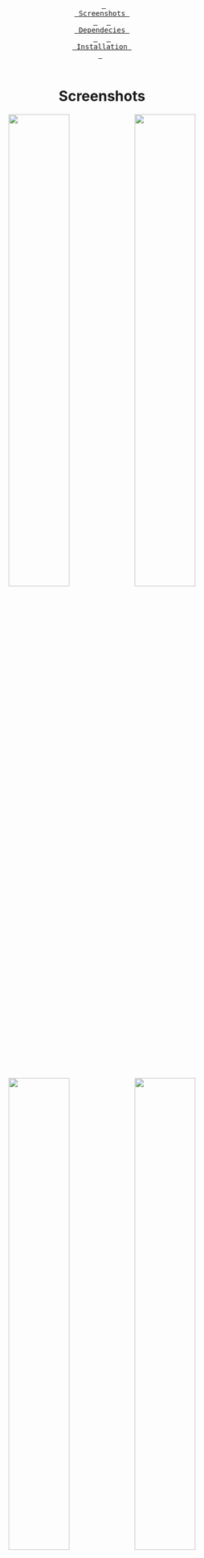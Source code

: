 <div align = center>

&ensp;[<kbd> <br> Screenshots <br> </kbd>](#Screenshots)&ensp;
&ensp;[<kbd> <br> Dependecies <br> </kbd>](#Dependecies)&ensp;
&ensp;[<kbd> <br> Installation <br> </kbd>](#Installation)&ensp;
<br><br></div>

<div align="center">
  
# Screenshots

  <img align="center" width="49%" src="https://raw.githubusercontent.com/Matejejko/GUI-sakura-Win/refs/heads/main/rdme/1.png" />
  <img align="center" width="49%" src="https://raw.githubusercontent.com/Matejejko/GUI-sakura-Win/refs/heads/main/rdme/2.png" />
  <img align="center" width="49%" src="https://raw.githubusercontent.com/Matejejko/GUI-sakura-Win/refs/heads/main/rdme/3.png" />
  <img align="center" width="49%" src="https://raw.githubusercontent.com/Matejejko/GUI-sakura-Win/refs/heads/main/rdme/4.jpg" /><br>
  <img src="https://raw.githubusercontent.com/Matejejko/GUI-sakura-Win/refs/heads/main/rdme/gift.git.gif" width="80px">

</div>

<br>
<div align = center>

# Dependecies

<table><tr><td>
  <code>a</code><br><code>p</code><br><code>p</code><br><code>s</code><br></td><td><table>
  <tr><td>windhawk</td><td>change the look of taskbar, start, notifications</td></tr>
  <tr><td>files</td><td>file explorer</td></tr>
  <tr><td>lively wallpaper</td><td>for mp4 wallpaper</td></tr>
  <tr><td>spotify</td><td>music player</td></tr>
  <tr><td>MIcrosoft Edge</td><td>browser</td></tr></table>
</td></tr></table>

<br>

<table><tr><td>
  <code>r</code><br><code>i</code><br><code>c</code><br><code>e</code><br></td><td><table>
  <tr><td>main color</td><td>#655666</td></tr>
  <tr><td>cursor theme</td><td>Bibata Original Ice</td></tr>
  <tr><td>font</td><td>anurari</td></tr></table>
</td></tr></table>

</div>
<div align = center>
  
# Installation

  
&ensp;[<kbd> <br> Windows settings <br> </kbd>](#Windows-settings)&ensp;
&ensp;[<kbd> <br> Windhawk <br> </kbd>](#Windhawk)&ensp;
&ensp;[<kbd> <br> Files <br> </kbd>](#Files)&ensp;
<br><br></div>

## Windows-settings 

<div align = center>

&ensp;[<kbd> <br> mouse <br> </kbd>](#mouse)&ensp;  
&ensp;[<kbd> <br> taskbar <br> </kbd>](#taskbar)&ensp;
&ensp;[<kbd> <br> coloring <br> </kbd>](#coloring)&ensp;
&ensp;[<kbd> <br> wallpapers <br> </kbd>](#wallpapers)&ensp;
&ensp;[<kbd> <br> lockscreen <br> </kbd>](#lockscreen)&ensp;
&ensp;[<kbd> <br> start <br> </kbd>](#start)&ensp;
&ensp;[<kbd> <br> cmd <br> </kbd>](#cmd)&ensp;
<br><br></div>



### mouse
<div align = center>
extract the file "Bibata-Original-Ice-Right-Windows.zip"<br>
go inside it -> choose size (I use large) -> find install file -> right click -> install -> (yes to any prompts)<br>
<br>
then mouse properties should open and the font is automatically choosen <br>
<br>
❗IF NOT go settings -> bluetooth & devices -> mouse -> scroll down -> additional mouse settings -> pointers -> and choose it❗
</div>


### taskbar 
<div align = center>
right-click taskbar -> taskbar settings 

there, change setting into this || ps you dont really need to follow 100%

<img align="center" width="49%" src="https://raw.githubusercontent.com/Matejejko/GUI-sakura-Win/refs/heads/main/rdme/scr1.png" />
<br><br></div>

### coloring
<div align = center>
settings -> personalization -> colors -> accent color -> custom colors -> more -> input #655666 -> ok<br>
  
<br>
go more down ->  <br>
- "show accent color on start and taskbar" -> on <br>
- "show accent color on title bars and window borders" -> on
</div>

### wallpapers

... I'm trying to make this really eazy but i believe i dont need to go into such a detail ... <br>
ps i need a recomendation to upload the live wallpaper please do send recomendation as to where to uploade it. :3

### lockscreen

settings -> personalization -> lockscreen<br>
<div align = center>
<img align="center" width="49%" src="https://raw.githubusercontent.com/Matejejko/GUI-sakura-Win/refs/heads/main/rdme/scr2.png" />
<br><br></div>

### start

again go to setting -> personalization -> start 
<div align = center>
<img align="center" width="49%" src="https://raw.githubusercontent.com/Matejejko/GUI-sakura-Win/refs/heads/main/rdme/scr3.png" />
<br><br></div>

### cmd

open cmd -> right click top bar -> settings -> Defaults 
<div align = center>
T E X T<br>
<img align="center" width="49%" src="https://raw.githubusercontent.com/Matejejko/GUI-sakura-Win/refs/heads/main/rdme/src5.png" /><br>
<br>
T E X T  F O R M A T || T R A N S P A R E N C Y<br>
<img align="center" width="49%" src="https://raw.githubusercontent.com/Matejejko/GUI-sakura-Win/refs/heads/main/rdme/src6.png" />
 
<br><br></div>



## Windhawk
<div align = center>
  
&ensp;[<kbd> <br> Taskbar height and icon size <br> </kbd>](#Taskbar-height-and-icon-size)&ensp;
&ensp;[<kbd> <br> Taskbar Clock Customization <br> </kbd>](#Taskbar-Clock-Customization)&ensp;
&ensp;[<kbd> <br> Windows 11 Notification Center Styler <br> </kbd>](#Windows-11-Notification-Center-Styler)&ensp;
&ensp;[<kbd> <br> Windows 11 Start Menu Styler <br> </kbd>](#Windows-11-Start-Menu-Styler)&ensp;
&ensp;[<kbd> <br> Windows 11 Taskbar Styler <br> </kbd>](#Windows-11-Taskbar-Styler)&ensp;
<br><br></div>

install the app [here](https://windhawk.net)

in the app install

 - [Taskbar height and icon size](https://windhawk.net/mods/taskbar-icon-size)
 - [Taskbar Clock Customization](https://windhawk.net/mods/taskbar-clock-customization)
 - [Windows 11 Notification Center Styler](https://windhawk.net/mods/windows-11-notification-center-styler)
 - [Windows 11 Start Menu Styler](https://windhawk.net/mods/windows-11-start-menu-styler)
 - [Windows 11 Taskbar Styler](https://windhawk.net/mods/windows-11-taskbar-styler) 
<br>

### Taskbar-height-and-icon-size
<br>

go to setting and insert
<div align = center>
<img align="center" width="49%" src="https://raw.githubusercontent.com/Matejejko/GUI-sakura-Win/refs/heads/main/rdme/src4.png" />
</div>
<br>

### taskbar-clock-customization
<br>

1. extract the "anurati-free-font.zip"
2. go into "ANURATI Free Font" -> right click the "Anurati-Regular.otf" -> show more options -> install for all users   <br>
<div align = center>
  ❗ the font will work only after PC reboot ❗
</div>

3. then go to windhawk -> taskbar clock customization -> Advanced -> Mod settings<br>
There input text from codes/[taskbar clock customization.txt](https://github.com/Matejejko/GUI-sakura-Win/blob/main/codes/taskbar%20clock%20customization.txt)
<br>

### windows-11-notification-center-styler
<br>

<div align = center>go to setting -> Theme -> and choose "TranslucentShell"</div>
<br>

### windows-11-start-menu-styler
<br>

<div align = center>go to setting -> Theme -> and choose "TranslucentStartMenu"</div>
<br>

### Windows-11-Taskbar-Styler
<br>

<div align = center>
  
go to setting -> Advanced -> Mod settings <br>
There input text from codes/[taskbar customization.txt](https://github.com/Matejejko/GUI-sakura-Win/blob/main/codes/taskbar%20customization.txt)
</div>
<br>
<br>

## Files

go [here](https://files.community/) -> press Download -> Classic installer



